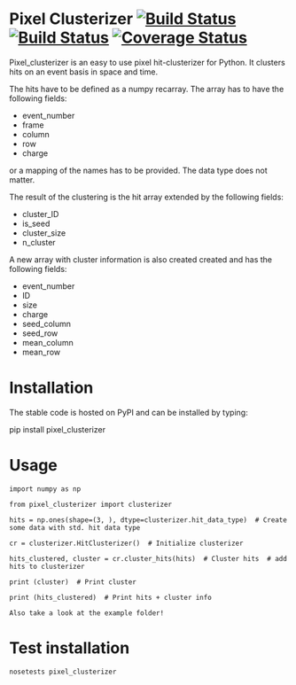 # Pixel Clusterizer [![Build Status](https://travis-ci.org/SiLab-Bonn/pixel_clusterizer.svg?branch=master)](https://travis-ci.org/SiLab-Bonn/pixel_clusterizer) [![Build Status](https://ci.appveyor.com/api/projects/status/github/SiLab-Bonn/pixel_clusterizer)](https://ci.appveyor.com/project/SiLab-Bonn/pixel_clusterizer) [![Coverage Status](https://coveralls.io/repos/github/SiLab-Bonn/pixel_clusterizer/badge.svg?branch=master)](https://coveralls.io/github/SiLab-Bonn/pixel_clusterizer?branch=master)

Pixel_clusterizer is an easy to use pixel hit-clusterizer for Python. It clusters hits on an event basis in space and time.
 
The hits have to be defined as a numpy recarray. The array has to have the following fields:
- event_number
- frame
- column
- row
- charge

or a mapping of the names has to be provided. The data type does not matter.

The result of the clustering is the hit array extended by the following fields:
- cluster_ID
- is_seed
- cluster_size
- n_cluster

A new array with cluster information is also created created and has the following fields:
- event_number
- ID
- size
- charge
- seed_column
- seed_row
- mean_column
- mean_row



# Installation

The stable code is hosted on PyPI and can be installed by typing:

pip install pixel_clusterizer

# Usage

```
import numpy as np

from pixel_clusterizer import clusterizer

hits = np.ones(shape=(3, ), dtype=clusterizer.hit_data_type)  # Create some data with std. hit data type

cr = clusterizer.HitClusterizer()  # Initialize clusterizer

hits_clustered, cluster = cr.cluster_hits(hits)  # Cluster hits  # add hits to clusterizer

print (cluster)  # Print cluster

print (hits_clustered)  # Print hits + cluster info

Also take a look at the example folder!
```

# Test installation
```
nosetests pixel_clusterizer
```

